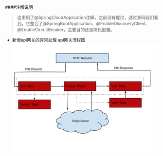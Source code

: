 ####注解说明
>这里用了@SpringCloudApplication注解，之前没有提过，通过源码我们看到，它整合了@SpringBootApplication、@EnableDiscoveryClient、@EnableCircuitBreaker，主要目的还是简化配置。

* 新增api网关的异常处理
api网关流程图<br/>
![api网关](../image/api-gateway.jpg)
